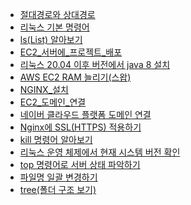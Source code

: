 - [절대경로와 상대경로](./절대경로와_상대경로.md)
- [리눅스 기본 명령어](./리눅스_기본_명령어.md)
- [ls(List) 알아보기](./ls(List)_알아보기.md)
- [EC2_서버에_프로젝트_배포](EC2_서버에_프로젝트_배포.md)
- [리눅스 20.04 이후 버전에서 java 8 설치](./리눅스_20.04_이후_버전에서_java_8_설치.md)
- [AWS EC2 RAM 늘리기(스왑)](./AWS_EC2_RAM_늘리기(스왑).md)
- [NGINX_설치](./NGINX_설치.md)
- [EC2_도메인_연결](./EC2_도메인_연결.md)
- [네이버 클라우드 플랫폼 도메인 연결](./네이버_클라우드_플랫폼_도메인_연결.md)
- [Nginx에 SSL(HTTPS) 적용하기](./Nginx에_SSL(HTTPS)_적용하기.md)
- [kill 명령어 알아보기](./kill_명령어_알아보기.md)
- [리눅스 운영 체제에서 현재 시스템 버전 확인](./리눅스_운영_체제에서_현재_시스템_버전_확인.md)
- [top 명령어로 서버 상태 파악하기](./top_명령어로_서버_상태_파악하기.md)
- [파일명 일괄 변경하기](./파일명_일괄_변경하기.md)
- [tree(폴더 구조 보기)](./tree(폴더_구조_보기).md)